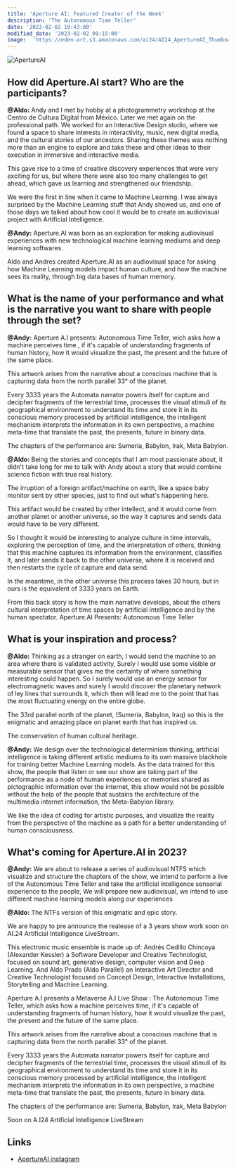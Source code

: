 ```yaml
---
title: 'Aperture AI: Featured Creator of the Week'
description: 'The Autonomous Time Teller'
date: '2023-02-02 19:43:00'
modified_date: '2023-02-02 09:15:00'
image: 	'https://eden-art.s3.amazonaws.com/ai24/AI24_ApertureAI_Thumbnail_1200x720.png'
---
```

<!-- image: /assets/images/posts/random-img.jpg -->


![ApertureAI](https://eden-art.s3.amazonaws.com/ai24/AI24_ApertureAI_Thumbnail_1200x720.png)


## How did Aperture.AI start? Who are the participants? 

**@Aldo:**
Andy and I met by hobby at a photogrammetry workshop at the Centro de Cultura Digital from México. Later we met again on the professional path. We worked for an Interactive Design studio, where we found a space to share interests in interactivity, music, new digital media, and the cultural stories of our ancestors. Sharing these themes was nothing more than an engine to explore and take these and other ideas to their execution in immersive and interactive media.

This gave rise to a time of creative discovery experiences that were very exciting for us, but where there were also too many challenges to get ahead, which gave us learning and strengthened our friendship.

We were the first in line when it came to Machine Learning. I was always surprised by the Machine Learning stuff that Andy showed us, and one of those days we talked about how cool it would be to create an audiovisual project with Artificial Intelligence.


**@Andy:**
Aperture.AI was born as an exploration for making audiovisual experiences with new technological machine learning mediums and deep learning softwares.

Aldo and Andres created Aperture.AI as an audiovisual space for asking how Machine Learning models impact human culture, and how the machine sees its reality, through big data bases of human memory.

## What is the name of your performance and what is the narrative you want to share with people through the set? 

**@Andy:**
Aperture A.I presents: Autonomous Time Teller, wich asks how a machine perceives time , if it's capable of understanding fragments of human history, how it would visualize the past, the present and the future of the same place.

This artwork arises from the narrative about a conscious machine that is capturing data from the north parallel 33° of the planet.

Every 3333 years the Automata narrator powers itself for capture and decipher fragments of the terrestrial time, processes the visual stimuli of its geographical environment to understand its time and store it in its conscious memory processed by artificial intelligence, the intelligent mechanism interprets the information in its own perspective, a machine meta-time that translate the past, the presents, future in binary data. 

The chapters of the performance are: Sumeria, Babylon, Irak, Meta Babylon.

**@Aldo:** 
Being the stories and concepts that I am most passionate about, it didn't take long for me to talk with Andy about a story that would combine science fiction with true real history.

The irruption of a foreign artifact/machine on earth, like a space baby monitor sent by other species, just to find out what's happening here.

This artifact would be created by other intellect, and it would come from another planet or another universe, so the way it captures and sends data would have to be very different.

So I thought it would be interesting to analyze culture in time intervals, exploring the perception of time, and the interpretation of others, thinking that this machine captures its information from the environment, classifies it, and later sends it back to the other universe, where it is received and then restarts the cycle of capture and data send.

In the meantime, in the other universe this process takes 30 hours, but in ours is the equivalent of 3333 years on Earth.

From this back story is how the main narrative develops, about the others cultural interpretation of time spaces by artificial intelligence and by the human spectator.
Aperture.AI Presents: Autonomous Time Teller

## What is your inspiration and process? 

**@Aldo:**
Thinking as a stranger on earth, 
I would send the machine to an area where there is validated activity, 
Surely I would use some visible or measurable sensor that gives me the certainty of where something interesting could happen.
So I surely would use an energy sensor for electromagnetic waves and surely I would discover the planetary network of ley lines that surrounds it, which then will lead me to the point that has the most fluctuating energy on the entire globe.

The 33rd parallel north of the planet, (Sumeria, Babylon, Iraq) so this is the enigmatic and amazing place on planet earth that has inspired us.

The conservation of human cultural heritage.

**@Andy:**
We design over the technological determinism thinking, artificial intelligence is taking different artistic mediums to its own massive blackhole for training better Machine Learning models. As the data trained for this show, the people that listen or see our show are taking part of the performance as a node of human experiences or memories shared as pictographic information over the internet, this show would not be possible without the help of the people that sustains the architecture of the multimedia internet information, the Meta-Babylon library.

We like the idea of coding for artistic purposes, and visualize the reality from the perspective of the machine as a path for a better understanding of human consciousness.

## What's coming for Aperture.AI in 2023? 

**@Andy:**
We are about to release a series of audiovisual NTFS which visualize and structure the chapters of the show, we intend to perform a live of the Autonomous Time Teller and take the artificial intelligence sensorial experience to the people, We will prepare new audiovisual, we intend to use different machine learning models along our experiences

**@Aldo:**
The NTFs version of this enigmatic and epic story.


We are happy to pre announce the realease of a 3 years show work soon on AI.24 Artificial Intelligence LiveStream.

This electronic music ensemble is made up of:
Andrés Cedillo Chincoya (Alexander Kessler) a Software Developer and Creative Technologist, focused on sound art, generative design, computer vision and Deep Learning. 
And Aldo Prado (Aldo Parallel) an Interactive Art Director and Creative Technologist focused on Concept Design, Interactive Installations, Storytelling and Machine Learning.


 Aperture A.I presents a Metaverse A.I Live Show : The Autonomous Time Teller, which asks how a machine perceives time, if it's capable of understanding fragments of human history, how it would visualize the past, the present and the future of the same place.

This artwork arises from the narrative about a conscious machine that is capturing data from the north parallel 33° of the planet.

Every 3333 years the Automata narrator powers itself for capture and decipher fragments of the terrestrial time, processes the visual stimuli of its geographical environment to understand its time and store it in its conscious memory processed by artificial intelligence, the intelligent mechanism interprets the information in its own perspective, a machine meta-time that translate the past, the presents, future in binary data. 

The chapters of the performance are: Sumeria, Babylon, Irak, Meta Babylon


Soon on A.I24 Artificial Intelligence LiveStream

## Links

- [ApertureAI instagram](https://www.instagram.com/aperture.ai/)

<!-- ## Bios

### **Andy Cedillo** is a Miami-based curator, artist, and art editor

Bio 1

- [Website](https://aimeerubensteen.com/)
- [Twitter](https://twitter.com/aimeedotnet)

### **Aldo Paralel** is a scientist, engineer, and musician.

Bio 2

- [Website](http://research-josh.com/)
- [Twitter](https://twitter.com/dr_slurp_) -->